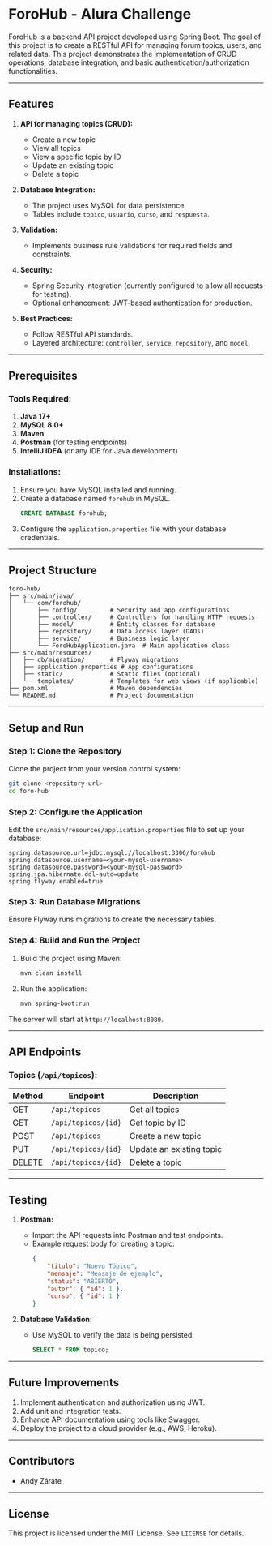 # ForoHub - Alura Challenge

ForoHub is a backend API project developed using Spring Boot. The goal of this project is to create a RESTful API for managing forum topics, users, and related data. This project demonstrates the implementation of CRUD operations, database integration, and basic authentication/authorization functionalities.

---

## Features

1. **API for managing topics (CRUD):**
    - Create a new topic
    - View all topics
    - View a specific topic by ID
    - Update an existing topic
    - Delete a topic

2. **Database Integration:**
    - The project uses MySQL for data persistence.
    - Tables include `topico`, `usuario`, `curso`, and `respuesta`.

3. **Validation:**
    - Implements business rule validations for required fields and constraints.

4. **Security:**
    - Spring Security integration (currently configured to allow all requests for testing).
    - Optional enhancement: JWT-based authentication for production.

5. **Best Practices:**
    - Follow RESTful API standards.
    - Layered architecture: `controller`, `service`, `repository`, and `model`.

---

## Prerequisites

### Tools Required:
1. **Java 17+**
2. **MySQL 8.0+**
3. **Maven**
4. **Postman** (for testing endpoints)
5. **IntelliJ IDEA** (or any IDE for Java development)

### Installations:
1. Ensure you have MySQL installed and running.
2. Create a database named `forohub` in MySQL.
    ```sql
    CREATE DATABASE forohub;
    ```
3. Configure the `application.properties` file with your database credentials.

---

## Project Structure

```
foro-hub/
├── src/main/java/
│   └── com/forohub/
│       ├── config/         # Security and app configurations
│       ├── controller/     # Controllers for handling HTTP requests
│       ├── model/          # Entity classes for database
│       ├── repository/     # Data access layer (DAOs)
│       ├── service/        # Business logic layer
│       └── ForoHubApplication.java  # Main application class
├── src/main/resources/
│   ├── db/migration/       # Flyway migrations
│   ├── application.properties # App configurations
│   ├── static/             # Static files (optional)
│   └── templates/          # Templates for web views (if applicable)
├── pom.xml                 # Maven dependencies
└── README.md               # Project documentation
```

---

## Setup and Run

### Step 1: Clone the Repository
Clone the project from your version control system:
```bash
git clone <repository-url>
cd foro-hub
```

### Step 2: Configure the Application
Edit the `src/main/resources/application.properties` file to set up your database:
```properties
spring.datasource.url=jdbc:mysql://localhost:3306/forohub
spring.datasource.username=<your-mysql-username>
spring.datasource.password=<your-mysql-password>
spring.jpa.hibernate.ddl-auto=update
spring.flyway.enabled=true
```

### Step 3: Run Database Migrations
Ensure Flyway runs migrations to create the necessary tables.

### Step 4: Build and Run the Project
1. Build the project using Maven:
   ```bash
   mvn clean install
   ```
2. Run the application:
   ```bash
   mvn spring-boot:run
   ```

The server will start at `http://localhost:8080`.

---

## API Endpoints

### Topics (`/api/topicos`):
| Method | Endpoint                  | Description              |
|--------|---------------------------|--------------------------|
| GET    | `/api/topicos`            | Get all topics           |
| GET    | `/api/topicos/{id}`       | Get topic by ID          |
| POST   | `/api/topicos`            | Create a new topic       |
| PUT    | `/api/topicos/{id}`       | Update an existing topic |
| DELETE | `/api/topicos/{id}`       | Delete a topic           |

---

## Testing

1. **Postman:**
    - Import the API requests into Postman and test endpoints.
    - Example request body for creating a topic:
      ```json
      {
          "titulo": "Nuevo Tópico",
          "mensaje": "Mensaje de ejemplo",
          "status": "ABIERTO",
          "autor": { "id": 1 },
          "curso": { "id": 1 }
      }
      ```

2. **Database Validation:**
    - Use MySQL to verify the data is being persisted:
      ```sql
      SELECT * FROM topico;
      ```

---

## Future Improvements

1. Implement authentication and authorization using JWT.
2. Add unit and integration tests.
3. Enhance API documentation using tools like Swagger.
4. Deploy the project to a cloud provider (e.g., AWS, Heroku).

---

## Contributors
- Andy Zárate

---

## License
This project is licensed under the MIT License. See `LICENSE` for details.

